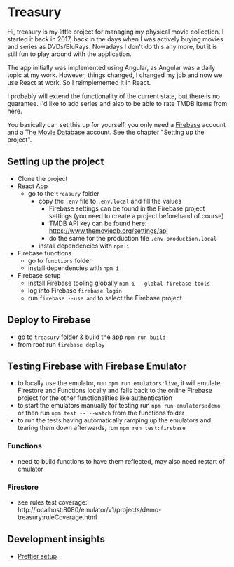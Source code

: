 # Treasury

Hi, treasury is my little project for managing my physical movie collection. I started it back in 2017, back in the days when I was actively buying movies and series as DVDs/BluRays. Nowadays I don't do this any more, but it is still fun to play around with the application.

The app initially was implemented using Angular, as Angular was a daily topic at my work. However, things changed, I changed my job and now we use React at work. So I reimplemented it in React.

I probably will extend the functionality of the current state, but there is no guarantee.
I'd like to add series and also to be able to rate TMDB items from here.

You basically can set this up for yourself, you only need a [Firebase](https://firebase.google.com/) account and a [The Movie Database](https://www.themoviedb.org/) account. See the chapter "Setting up the project".

## Setting up the project

- Clone the project
- React App
  - go to the `treasury` folder
    - copy the `.env` file to `.env.local` and fill the values
      - Firebase settings can be found in the Firebase project settings (you need to create a project beforehand of course)
      - TMDB API key can be found here: https://www.themoviedb.org/settings/api
      - do the same for the production file `.env.production.local`
    - install dependencies with `npm i`
- Firebase functions
  - go to `functions` folder
  - install dependencies with `npm i`
- Firebase setup
  - install Firebase tooling globally `npm i --global firebase-tools`
  - log into Firebase `firebase login`
  - run `firebase --use add` to select the Firebase project

## Deploy to Firebase

- go to `treasury` folder & build the app `npm run build`
- from root run `firebase deploy`

## Testing Firebase with Firebase Emulator

- to locally use the emulator, run `npm run emulators:live`, it will emulate Firestore and Functions locally and falls back to the online Firebase project for the other functionalities like authentication
- to start the emulators manually for testing run `npm run emulators:demo` or then run `npm test -- --watch` from the functions folder
- to run the tests having automatically ramping up the emulators and tearing them down afterwards, run `npm run test:firebase`

### Functions

- need to build functions to have them reflected, may also need restart of emulator

### Firestore

- see rules test coverage: http://localhost:8080/emulator/v1/projects/demo-treasury:ruleCoverage.html

## Development insights

- [Prettier setup](https://medium.com/technical-credit/using-prettier-with-vs-code-and-create-react-app-67c2449b9d08)
